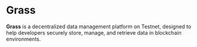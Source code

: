 # Grass
**Grass** is a decentralized data management platform on Testnet, designed to help developers securely store, manage, and retrieve data in blockchain environments.
